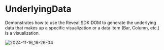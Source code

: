 # UnderlyingData
Demonstrates how to use the Reveal SDK DOM to generate the underlying data that makes up a specific visualization or a data item (Bar, Column, etc.) is a visualization.

![2024-11-16_16-26-04](https://github.com/user-attachments/assets/8b6533ba-43b4-40dc-b392-98f92f3ead35)
